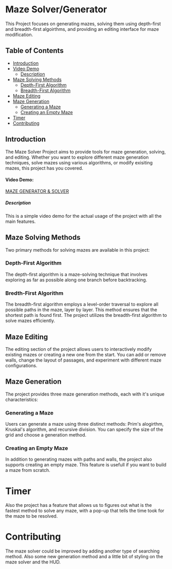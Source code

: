 # Maze Solver/Generator

This Project focuses on generating mazes, solving them using depth-first and breadth-first algoirthms, and providing an editing interface for maze modification.

## Table of Contents

- [Introduction](#introduction)
- [Video Demo](#video_demo)
  - [Description](#description)
- [Maze Solving Methods](#maze-solving-methods)
  - [Depth-First Algorithm](#depth_first_algorithm)
  - [Breadth-First Algorithm](#breadth_first_algorithm)
- [Maze Editing](#maze-editing)
- [Maze Generation](#maze-generation)
  - [Generating a Maze](#generating_a_maze)
  - [Creating an Empty Maze](#creating_an_empty_maze)
- [Timer](#timer)
- [Contributing](#contributing)


## Introduction

The Maze Solver Project aims to provide tools for maze generation, solving, and editing. Whether you want to explore different maze generation techniques, solve mazes using various algorithms, or modify exisiting mazes, this project has you covered.

#### Video Demo:

[MAZE GENERATOR & SOLVER](https://www.youtube.com/watch?v=GHeweCkFbbU)

##### Description

This is a simple video demo for the actual usage of the project with all the main features.

## Maze Solving Methods

Two primary methods for solving mazes are available in this project:

### Depth-First Algorithm

The depth-first algorithm is a maze-solving technique that involves exploring as far as possible along one branch before backtracking.

### Bredth-First Algorithm

The breadth-first algorithm employs a level-order traversal to explore all possible paths in the maze, layer by layer. This method ensures that the shortest path is found first. The project utilizes the breadth-first algorithm to solve mazes efficiently.

## Maze Editing

The editing section of the project allows users to interactively modify existing mazes or creating a new one from the start. You can add or remove walls, change the layout of passages, and experiment with different maze configurations.

## Maze Generation

The project provides three maze generation methods, each with it's unique characteristics:

### Generating a Maze

Users can generate a maze using three distinct methods: Prim's alogirthm, Kruskal's algorithm, and recursive division. You can specify the size of the grid and choose a generation method.

### Creating an Empty Maze

In addition to generating mazes with paths and walls, the project also supports creating an empty maze. This feature is usefull if you want to build a maze from scratch.

# Timer

Also the project has a feature that allows us to figures out what is the fastest method to solve any maze, with a pop-up that tells the time took for the maze to be resolved.

# Contributing

The maze solver could be improved by adding another type of searching method. Also some new generation method and a little bit of styling on the maze solver and the HUD.
